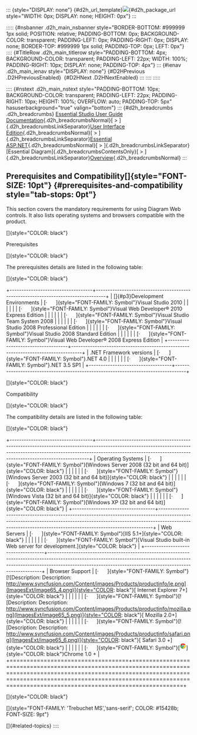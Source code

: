 ::: {style="DISPLAY: none"}
[](ms-xhelp:///?Id=d2h_url_template){#d2h_url_template}![](!package_url!){#d2h_package_url style="WIDTH: 0px; DISPLAY: none; HEIGHT: 0px"}
:::

::::: {#nsbanner .d2h_main_nsbanner style="BORDER-BOTTOM: #999999 1px solid; POSITION: relative; PADDING-BOTTOM: 0px; BACKGROUND-COLOR: transparent; PADDING-LEFT: 0px; PADDING-RIGHT: 0px; DISPLAY: none; BORDER-TOP: #999999 1px solid; PADDING-TOP: 0px; LEFT: 0px"}
:::: {#TitleRow .d2h_main_titlerow style="PADDING-BOTTOM: 4px; BACKGROUND-COLOR: transparent; PADDING-LEFT: 22px; WIDTH: 100%; PADDING-RIGHT: 10px; DISPLAY: none; PADDING-TOP: 4px"}
::: {#ienav .d2h_main_ienav style="DISPLAY: none"}
[](ms-xhelp:///?Id=26dbb09d-75f1-4150-bd6d-508199c59bbb){#D2HPrevious .D2HPreviousEnabled}  [](ms-xhelp:///?Id=3871256e-535f-41d4-80c0-8c9036a202e3){#D2HNext .D2HNextEnabled}
:::
::::
:::::

:::: {#nstext .d2h_main_nstext style="PADDING-BOTTOM: 10px; BACKGROUND-COLOR: transparent; PADDING-LEFT: 22px; PADDING-RIGHT: 10px; HEIGHT: 100%; OVERFLOW: auto; PADDING-TOP: 5px" hasuserbackground="true" valign="bottom"}
::: {#d2h_breadcrumbs .d2h_breadcrumbs}
[Essential Studio User Guide Documentation](ms-xhelp:///?Id=12457748-09e3-4d74-a240-8e049cedf030){.d2h_breadcrumbsNormal}[ \> ]{.d2h_breadcrumbsLinkSeparator}[User Interface Edition](ms-xhelp:///?Id=c29296b7-531c-413b-a0ec-488ca1f7f669){.d2h_breadcrumbsNormal}[ \> ]{.d2h_breadcrumbsLinkSeparator}[Essential ASP.NET](ms-xhelp:///?Id=25c35330-c127-4dad-9a92-ed79dc7261a6){.d2h_breadcrumbsNormal}[ \> ]{.d2h_breadcrumbsLinkSeparator}[Essential Diagram]{.d2h_breadcrumbsContentsOnly}[ \> ]{.d2h_breadcrumbsLinkSeparator}[Overview](ms-xhelp:///?Id=27983efb-90a4-4443-be20-01c7a33e41af){.d2h_breadcrumbsNormal}
:::

## Prerequisites and Compatibility[]{style="FONT-SIZE: 10pt"} {#prerequisites-and-compatibility style="tab-stops: 0pt"}

This section covers the mandatory requirements for using Diagram Web controls. It also lists operating systems and browsers compatible with the product.

[]{style="COLOR: black"} 

Prerequisites

[]{style="COLOR: black"} 

The prerequisites details are listed in the following table:

[]{style="COLOR: black"} 

+-----------------------------------+----------------------------------------------------------------------------------+
| []{#p3}Development Environments   | [·      ]{style="FONT-FAMILY: Symbol"}Visual Studio 2010                         |
|                                   |                                                                                  |
|                                   | [·      ]{style="FONT-FAMILY: Symbol"}Visual Web Developer® 2010 Express Edition |
|                                   |                                                                                  |
|                                   | [·      ]{style="FONT-FAMILY: Symbol"}Visual Studio Team System 2008             |
|                                   |                                                                                  |
|                                   | [·      ]{style="FONT-FAMILY: Symbol"}Visual Studio 2008 Professional Edition    |
|                                   |                                                                                  |
|                                   | [·      ]{style="FONT-FAMILY: Symbol"}Visual Studio 2008 Standard Edition        |
|                                   |                                                                                  |
|                                   | [·      ]{style="FONT-FAMILY: Symbol"}Visual Web Developer® 2008 Express Edition |
+-----------------------------------+----------------------------------------------------------------------------------+
| .NET Framework versions           | [·      ]{style="FONT-FAMILY: Symbol"}.NET 4.0                                   |
|                                   |                                                                                  |
|                                   | [·      ]{style="FONT-FAMILY: Symbol"}.NET 3.5 SP1                               |
+-----------------------------------+----------------------------------------------------------------------------------+

[]{style="COLOR: black"} 

Compatibility

[]{style="COLOR: black"} 

The compatibility details are listed in the following table:

[]{style="COLOR: black"} 

+-----------------------------------+---------------------------------------------------------------------------------------------------------------------------------------------------------------------------------------------------------------------------------------+
| Operating Systems                 | [·      ]{style="FONT-FAMILY: Symbol"}[Windows Server 2008 (32 bit and 64 bit)]{style="COLOR: black"}                                                                                                                                 |
|                                   |                                                                                                                                                                                                                                       |
|                                   | [·      ]{style="FONT-FAMILY: Symbol"}[Windows Server 2003 (32 bit and 64 bit)]{style="COLOR: black"}                                                                                                                                 |
|                                   |                                                                                                                                                                                                                                       |
|                                   | [·      ]{style="FONT-FAMILY: Symbol"}[Windows 7 (32 bit and 64 bit)]{style="COLOR: black"}                                                                                                                                           |
|                                   |                                                                                                                                                                                                                                       |
|                                   | [·      ]{style="FONT-FAMILY: Symbol"}[Windows Vista (32 bit and 64 bit)]{style="COLOR: black"}                                                                                                                                       |
|                                   |                                                                                                                                                                                                                                       |
|                                   | [·      ]{style="FONT-FAMILY: Symbol"}[Windows XP (32 bit and 64 bit)]{style="COLOR: black"}                                                                                                                                          |
+-----------------------------------+---------------------------------------------------------------------------------------------------------------------------------------------------------------------------------------------------------------------------------------+
| Web Servers                       | [·      ]{style="FONT-FAMILY: Symbol"}[IIS 5.1+]{style="COLOR: black"}                                                                                                                                                                |
|                                   |                                                                                                                                                                                                                                       |
|                                   | [·      ]{style="FONT-FAMILY: Symbol"}[Visual Studio built-in Web server for development.]{style="COLOR: black"}                                                                                                                      |
+-----------------------------------+---------------------------------------------------------------------------------------------------------------------------------------------------------------------------------------------------------------------------------------+
| Browser Support                   | [·      ]{style="FONT-FAMILY: Symbol"}[![Description: Description: http://www.syncfusion.com/Content/images/Products/productinfo/ie.png](ImagesExt/image65_4.png)]{style="COLOR: black"}[ Internet Explorer 7+]{style="COLOR: black"} |
|                                   |                                                                                                                                                                                                                                       |
|                                   | [·      ]{style="FONT-FAMILY: Symbol"}[![Description: Description: http://www.syncfusion.com/Content/images/Products/productinfo/mozilla.png](ImagesExt/image65_5.png)]{style="COLOR: black"}[ Mozilla 2.0+]{style="COLOR: black"}    |
|                                   |                                                                                                                                                                                                                                       |
|                                   | [·      ]{style="FONT-FAMILY: Symbol"}[![Description: Description: http://www.syncfusion.com/Content/images/Products/productinfo/safari.png](ImagesExt/image65_6.png)]{style="COLOR: black"}[ Safari 3.0 +]{style="COLOR: black"}     |
|                                   |                                                                                                                                                                                                                                       |
|                                   | [·      ]{style="FONT-FAMILY: Symbol"}[![Description: C:\\Users\\labuser\\Desktop\\chrome.png](ImagesExt/image65_7.png)]{style="COLOR: black"}Chrome 1.0 +                                                                            |
+===================================+=======================================================================================================================================================================================================================================+

[]{style="COLOR: black"} 

[]{style="FONT-FAMILY: 'Trebuchet MS','sans-serif'; COLOR: #15428b; FONT-SIZE: 9pt"} 

[]{#related-topics}
::::
